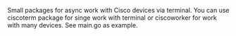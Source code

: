 Small packages for async work with Cisco devices via terminal.
You can use ciscoterm package for singe work with terminal or  ciscoworker for work with many devices.
See main.go as example.
